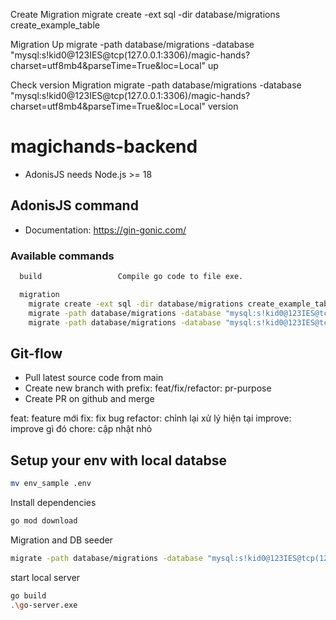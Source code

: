 Create Migration 
migrate create -ext sql -dir database/migrations create_example_table

Migration Up 
migrate -path database/migrations -database "mysql:s!kid0@123IES@tcp(127.0.0.1:3306)/magic-hands?charset=utf8mb4&parseTime=True&loc=Local" up

Check version Migration 
migrate -path database/migrations -database "mysql:s!kid0@123IES@tcp(127.0.0.1:3306)/magic-hands?charset=utf8mb4&parseTime=True&loc=Local" version

# magichands-backend

- AdonisJS needs Node.js >= 18

## AdonisJS command

- Documentation: <https://gin-gonic.com/>

### Available commands

```bash
  build                 Compile go code to file exe.

  migration
    migrate create -ext sql -dir database/migrations create_example_table   
    migrate -path database/migrations -database "mysql:s!kid0@123IES@tcp(127.0.0.1:3306)/magic-hands?charset=utf8mb4&parseTime=True&loc=Local" up                                   
    migrate -path database/migrations -database "mysql:s!kid0@123IES@tcp(127.0.0.1:3306)/magic-hands?charset=utf8mb4&parseTime=True&loc=Local" version                         

```

## Git-flow

- Pull latest source code from main
- Create new branch with prefix: feat/fix/refactor: pr-purpose
- Create PR on github and merge

feat: feature mới
fix: fix bug
refactor: chỉnh lại xử lý hiện tại
improve: improve gì đó
chore: cập nhật nhỏ

## Setup your env with local databse

```bash
mv env_sample .env
```

Install dependencies

```bash
go mod download
```

Migration and DB seeder

```bash
migrate -path database/migrations -database "mysql:s!kid0@123IES@tcp(127.0.0.1:3306)/magic-hands?charset=utf8mb4&parseTime=True&loc=Local" up  

```

start local server

```bash
go build 
.\go-server.exe
```
